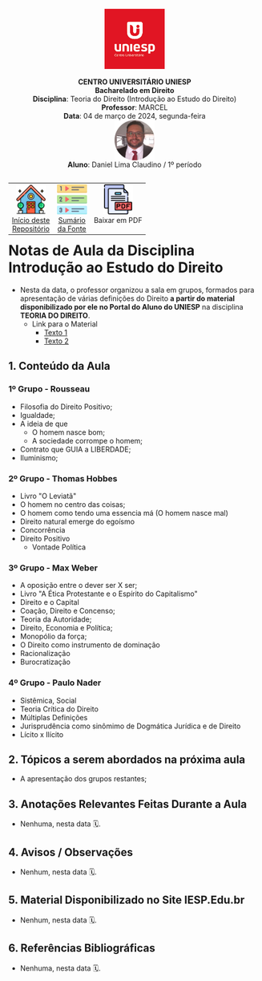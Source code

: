 <div align="center">

<p align="center"><img height="120" src="../../../figuras/LOGO_UNIESP.png"> </p>

<p align="center"><b>CENTRO UNIVERSITÁRIO UNIESP</b><br>
<b>Bacharelado em Direito</b><br>
<b>Disciplina</b>: Teoria do Direito (Introdução ao Estudo do Direito)<br>
<b>Professor</b>: MARCEL<br>
<b>Data</b>: 04 de março de 2024, segunda-feira<br>
<img align="center" src="../../../figuras/FOTO_PERFIL_DANIEL_CLAUDINO_2023.png" width="80"><br>
<b>Aluno</b>: Daniel Lima Claudino / 1º período<br>
 </p>
</div>

<table align="right" border="0">
  <tr>
    <td align="center" valign="top">
      <a href="../README.md">
        <img src="https://github.com/dnlclaudino/imagens/blob/master/icones/icone-casa2.png?raw=true" heigh="60" width="60"><br>Início deste <br>Repositório
      </a>
    </td>
    <td align="center" valign="top">
      <a href="./README.md">
        <img src="https://github.com/dnlclaudino/imagens/blob/master/icones/icone-sumario.png?raw=true" heigh="60" width="60"><br>Sumário<br>da Fonte
      </a>
    </td>
    <td align="center" valign="top">
        <img src="https://github.com/dnlclaudino/imagens/blob/master/icones-aplicativos/pdf/pdf.png?raw=true" heigh="60" width="60"><br>Baixar em PDF
    </td>
  </tr>
</table><br><br><br><br><br>

# Notas de Aula da Disciplina Introdução ao Estudo do Direito

- Nesta da data, o professor organizou a sala em grupos, formados para apresentação de várias definições do Direito **a partir do material disponibilizado por ele no Portal do Aluno do UNIESP** na disciplina **TEORIA DO DIREITO**.
  - Link para o Material
    - [Texto 1]()
    - [Texto 2]()

## 1. Conteúdo da Aula

### 1º Grupo - Rousseau

- Filosofia do Direito Positivo;
- Igualdade;
- A ideia de que
  - O homem nasce bom;
  - A sociedade corrompe o homem;
- Contrato que GUIA a LIBERDADE;
- Iluminismo;

### 2º Grupo - Thomas Hobbes

- Livro "O Leviatã"
- O homem no centro das coisas;
- O homem como tendo uma essencia má (O homem nasce mal)
- Direito natural emerge do egoísmo
- Concorrência
- Direito Positivo
  - Vontade Política


### 3º Grupo - Max Weber

- A oposição entre o dever ser X ser;
- Livro "A Ética Protestante e o Espírito do Capitalismo"
- Direito e o Capital
- Coação, Direito e Concenso;
- Teoria da Autoridade;
- Direito, Economia e Política;
- Monopólio da força;
- O Direito como instrumento de dominação
- Racionalização
- Burocratização

### 4º Grupo - Paulo Nader

- Sistêmica, Social
- Teoria Crítica do Direito
- Múltiplas Definições
- Jurisprudência como sinômimo de Dogmática Jurídica e de Direito
- Lícito x Ilícito

## 2. Tópicos a serem abordados na próxima aula

- A apresentação dos grupos restantes;

## 3. Anotações Relevantes Feitas Durante a Aula

- Nenhuma, nesta data 🗓.

## 4. Avisos / Observações

- Nenhum, nesta data 🗓.

## 5. Material Disponibilizado no Site IESP.Edu.br

- Nenhum, nesta data 🗓.

## 6. Referências Bibliográficas

- Nenhuma, nesta data 🗓.
